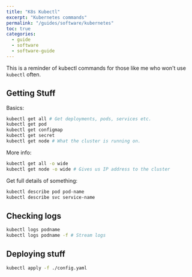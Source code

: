 ```yaml
---
title: "K8s Kubectl"
excerpt: "Kubernetes commands"
permalink: "/guides/software/kubernetes"
toc: true
categories:
  - guide
  - software
  - software-guide
---
```


This is a reminder of kubectl commands for those like me who won't use `kubectl` often.

## Getting Stuff

Basics:

```sh
kubectl get all # Get deployments, pods, services etc.
kubectl get pod 
kubectl get configmap
kubectl get secret
kubectl get node # What the cluster is running on.
```

More info:

```sh
kubectl get all -o wide
kubectl get node -o wide # Gives us IP address to the cluster
```

Get full details of something:

```sh
kubectl describe pod pod-name
kubectl describe svc service-name
```

## Checking logs

```sh
kubectl logs podname
kubectl logs podname -f # Stream logs
```

## Deploying stuff

```sh
kubectl apply -f ./config.yaml
```
